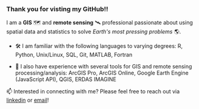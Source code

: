 ### Thank you for visting my GitHub!!
I am a <b>GIS</b> 🗺️ and <b>remote sensing</b> 🛰️ professional passionate about using spatial data and statistics to solve <i>Earth's most pressing problems</i> 🌎.

- 🛠️ I am familiar with the following languages to varying degrees: R, Python, Unix/Linux, SQL, Git, MATLAB, Fortran 

- 🧭 I also have experience with several tools for GIS and remote sensing processing/analysis: ArcGIS Pro, ArcGIS Online, Google Earth Engine (JavaScript API), QGIS, ERDAS IMAGINE

📫 Interested in connecting with me? Please feel free to reach out via [linkedin](https://www.linkedin.com/in/marisa-smedsrud-b1722815b/) or [email](mailto:msmeds97@gmail.com)!
